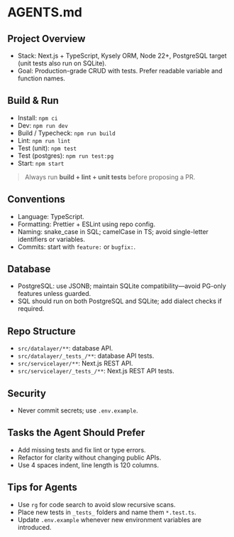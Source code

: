 # AGENTS.md

## Project Overview
- Stack: Next.js + TypeScript, Kysely ORM, Node 22+, PostgreSQL target (unit tests also run on SQLite).
- Goal: Production-grade CRUD with tests. Prefer readable variable and function names.

## Build & Run
- Install: `npm ci`
- Dev: `npm run dev`
- Build / Typecheck: `npm run build`
- Lint: `npm run lint`
- Test (unit): `npm test`
- Test (postgres): `npm run test:pg`
- Start: `npm start`

> Always run **build + lint + unit tests** before proposing a PR.

## Conventions
- Language: TypeScript.
- Formatting: Prettier + ESLint using repo config.
- Naming: snake_case in SQL; camelCase in TS; avoid single-letter identifiers or variables.
- Commits: start with `feature:` or `bugfix:`.

## Database
- PostgreSQL: use JSONB; maintain SQLite compatibility—avoid PG-only features unless guarded.
- SQL should run on both PostgreSQL and SQLite; add dialect checks if required.

## Repo Structure
- `src/datalayer/**`: database API.
- `src/datalayer/_tests_/**`: database API tests.
- `src/servicelayer/**`: Next.js REST API.
- `src/servicelayer/_tests_/**`: Next.js REST API tests.

## Security
- Never commit secrets; use `.env.example`.

## Tasks the Agent Should Prefer
- Add missing tests and fix lint or type errors.
- Refactor for clarity without changing public APIs.
- Use 4 spaces indent, line length is 120 columns.

## Tips for Agents
- Use `rg` for code search to avoid slow recursive scans.
- Place new tests in `_tests_` folders and name them `*.test.ts`.
- Update `.env.example` whenever new environment variables are introduced.

